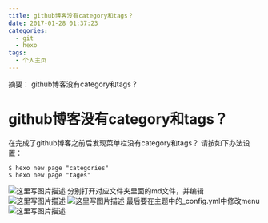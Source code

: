 ```yaml
---
title: github博客没有category和tags？
date: 2017-01-28 01:37:23
categories:
  - git
  - hexo
tags:
  - 个人主页
---
```

摘要：
	github博客没有category和tags？
<!--more-->
# github博客没有category和tags？
在完成了github博客之前后发现菜单栏没有category和tags？
请按如下办法设置：

```
$ hexo new page "categories"
$ hexo new page "tages"
```
![这里写图片描述](http://img.blog.csdn.net/20170128010203505?watermark/2/text/aHR0cDovL2Jsb2cuY3Nkbi5uZXQvYTEyNzQ2MjQ5OTQ=/font/5a6L5L2T/fontsize/400/fill/I0JBQkFCMA==/dissolve/70/gravity/SouthEast)
分别打开对应文件夹里面的md文件，并编辑
![这里写图片描述](http://img.blog.csdn.net/20170128010501819?watermark/2/text/aHR0cDovL2Jsb2cuY3Nkbi5uZXQvYTEyNzQ2MjQ5OTQ=/font/5a6L5L2T/fontsize/400/fill/I0JBQkFCMA==/dissolve/70/gravity/SouthEast)
![这里写图片描述](http://img.blog.csdn.net/20170128010511304?watermark/2/text/aHR0cDovL2Jsb2cuY3Nkbi5uZXQvYTEyNzQ2MjQ5OTQ=/font/5a6L5L2T/fontsize/400/fill/I0JBQkFCMA==/dissolve/70/gravity/SouthEast)
最后要在主题中的_config.yml中修改menu
![这里写图片描述](http://img.blog.csdn.net/20170128010757211?watermark/2/text/aHR0cDovL2Jsb2cuY3Nkbi5uZXQvYTEyNzQ2MjQ5OTQ=/font/5a6L5L2T/fontsize/400/fill/I0JBQkFCMA==/dissolve/70/gravity/SouthEast)